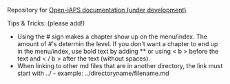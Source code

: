Repository for [Open-iAPS documentation (under development)](https://open-iaps.readthedocs.io/en/latest/)

Tips & Tricks: (please add!)

* Using the # sign makes a chapter show up on the menu/index. The amount of #'s determin the level. If you don't want a chapter to end up in the menu/index, use bold text by adding ** or using < b > before the text and < / b > after the text (without spaces).
* When linking to other md files that are in another directory, the link must start with ../ - example: ../directoryname/filename.md
